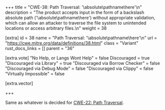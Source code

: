 +++
title = "CWE-38: Path Traversal: '\\absolute\\pathname\\here'\n"
description = "The product accepts input in the form of a backslash absolute path ('\\absolute\\pathname\\here') without appropriate validation, which can allow an attacker to traverse the file system to unintended locations or access arbitrary files.\n"
weight = 38

[extra]
id = 38
name = "Path Traversal: '\\absolute\\pathname\\here'\n"
url = "https://cwe.mitre.org/data/definitions/38.html"
class = "Variant"
rust_docs_links = []
parent = "36"

[extra.vote]
"No Help, or Langs Wont Help" = false
Discouraged = true
"Discouraged via Library" = true
"Discouraged via Borrow Checker" = false
"Discouraged via Debug Mode" = false
"Discouraged via Clippy" = false
"Virtually Impossible" = false

[extra.vector]

+++

Same as whatever is decided for [CWE-22: Path Traversal](/rust-are-we-secure-yet/cwes/cwe-22).